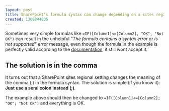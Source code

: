 ```yaml
---
layout: post
title: SharePoint’s formula syntax can change depending on a sites regional setting
created: 1360844835
---
```

Sometimes very simple formulas like `=IF([Column1]<=[Column2], "OK", "Not OK")` can result in the unhelpful <cite>"The formula contains a syntax error or is not supported"</cite> error message, even though the formula in the example is perfectly valid according to the [documentation]( http://office.microsoft.com/en-001/windows-sharepoint-services-help/examples-of-common-formulas-HA001160947.aspx), it still wont accept it.

## The solution is in the comma ##
It turns out that a SharePoint sites regional setting changes the meaning of the comma (,) in the formula syntax. The solution is simple (if you know it): **Just use a semi colon instead (;)**.

The example above should then be changed to `=IF([Column1]<=[Column2]; "OK"; "Not OK")` and everything is OK.
